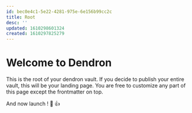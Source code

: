 ```yaml
---
id: bec0e4c1-5e22-4281-975e-6e156b99cc2c
title: Root
desc: ''
updated: 1610298601324
created: 1610297825279
---
```

# Welcome to Dendron

This is the root of your dendron vault. If you decide to publish your entire vault, this will be your landing page. You are free to customize any part of this page except the frontmatter on top. 

And now launch ! 🚀 👍